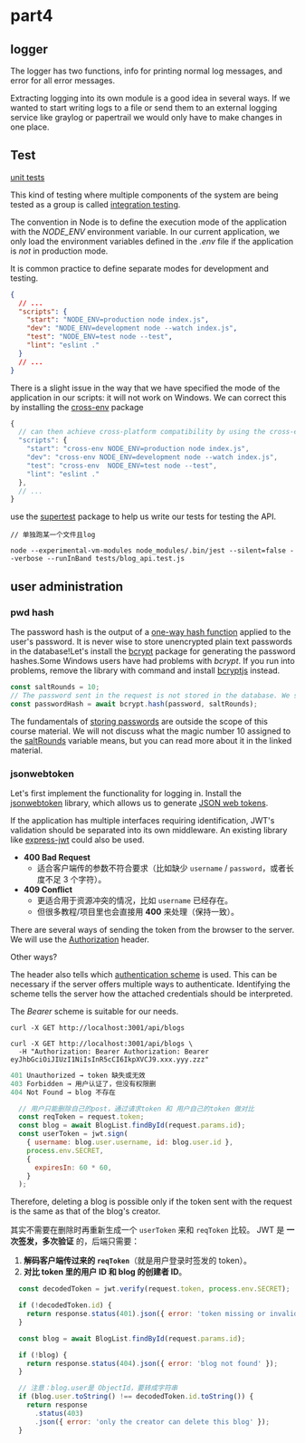 # part4

## logger

The logger has two functions, info for printing normal log messages, and error for all error messages.

Extracting logging into its own module is a good idea in several ways. If we wanted to start writing logs to a file or send them to an external logging service like graylog or papertrail we would only have to make changes in one place.

## Test

 [unit tests](https://en.wikipedia.org/wiki/Unit_testing)

This kind of testing where multiple components of the system are being tested as a group is called [integration testing](https://en.wikipedia.org/wiki/Integration_testing).

The convention in Node is to define the execution mode of the application with the *NODE_ENV* environment variable. In our current application, we only load the environment variables defined in the *.env* file if the application is *not* in production mode.

It is common practice to define separate modes for development and testing.

```json
{
  // ...
  "scripts": {
    "start": "NODE_ENV=production node index.js",
    "dev": "NODE_ENV=development node --watch index.js",
    "test": "NODE_ENV=test node --test",
    "lint": "eslint ."
  }
  // ...
}
```

There is a slight issue in the way that we have specified the mode of the application in our scripts: it will not work on Windows. We can correct this by installing the [cross-env](https://www.npmjs.com/package/cross-env) package

```js
{
  // can then achieve cross-platform compatibility by using the cross-env library in our npm scripts defined in package.json
  "scripts": {
    "start": "cross-env NODE_ENV=production node index.js",
    "dev": "cross-env NODE_ENV=development node --watch index.js",
    "test": "cross-env  NODE_ENV=test node --test",
    "lint": "eslint ."
  },
  // ...
}
```

use the [supertest](https://github.com/visionmedia/supertest) package to help us write our tests for testing the API.

```
// 单独跑某一个文件且log

node --experimental-vm-modules node_modules/.bin/jest --silent=false --verbose --runInBand tests/blog_api.test.js
```
## user administration
### pwd hash

The password hash is the output of a [one-way hash function](https://en.wikipedia.org/wiki/Cryptographic_hash_function) applied to the user's password. It is never wise to store unencrypted plain text passwords in the database!Let's install the [bcrypt](https://github.com/kelektiv/node.bcrypt.js) package for generating the password hashes.Some Windows users have had problems with *bcrypt*. If you run into problems, remove the library with command and install [bcryptjs](https://www.npmjs.com/package/bcryptjs) instead.

```js
const saltRounds = 10;
// The password sent in the request is not stored in the database. We store the hash of the password that is generated with the bcrypt.hash function.
const passwordHash = await bcrypt.hash(password, saltRounds);
```

The fundamentals of [storing passwords](https://codahale.com/how-to-safely-store-a-password/) are outside the scope of this course material. We will not discuss what the magic number 10 assigned to the [saltRounds](https://github.com/kelektiv/node.bcrypt.js/#a-note-on-rounds) variable means, but you can read more about it in the linked material.

### jsonwebtoken

Let's first implement the functionality for logging in. Install the [jsonwebtoken](https://github.com/auth0/node-jsonwebtoken) library, which allows us to generate [JSON web tokens](https://jwt.io/).

If the application has multiple interfaces requiring identification, JWT's validation should be separated into its own middleware. An existing library like [express-jwt](https://www.npmjs.com/package/express-jwt) could also be used.

- **400 Bad Request**
  - 适合客户端传的参数不符合要求（比如缺少 `username` / `password`，或者长度不足 3 个字符）。
- **409 Conflict**
  - 更适合用于资源冲突的情况，比如 `username` 已经存在。
  - 但很多教程/项目里也会直接用 **400** 来处理（保持一致）。

There are several ways of sending the token from the browser to the server. We will use the [Authorization](https://developer.mozilla.org/en-US/docs/Web/HTTP/Headers/Authorization) header. 

Other ways?

The header also tells which [authentication scheme](https://developer.mozilla.org/en-US/docs/Web/HTTP/Authentication#Authentication_schemes) is used. This can be necessary if the server offers multiple ways to authenticate. Identifying the scheme tells the server how the attached credentials should be interpreted.

The *Bearer* scheme is suitable for our needs.

```
curl -X GET http://localhost:3001/api/blogs
```

```
curl -X GET http://localhost:3001/api/blogs \
  -H "Authorization: Bearer Authorization: Bearer eyJhbGciOiJIUzI1NiIsInR5cCI6IkpXVCJ9.xxx.yyy.zzz"
```

```js
401 Unauthorized → token 缺失或无效
403 Forbidden → 用户认证了，但没有权限删
404 Not Found → blog 不存在
```

```js
  // 用户只能删除自己的post，通过请求token 和 用户自己的token 做对比
  const reqToken = request.token;
  const blog = await BlogList.findById(request.params.id);
  const userToken = jwt.sign(
    { username: blog.user.username, id: blog.user.id },
    process.env.SECRET,
    {
      expiresIn: 60 * 60,
    }
  );
```

Therefore, deleting a blog is possible only if the token sent with the request is the same as that of the blog's creator.

其实不需要在删除时再重新生成一个 `userToken` 来和 `reqToken` 比较。
 JWT 是 **一次签发，多次验证** 的，后端只需要：

1. **解码客户端传过来的 `reqToken`**（就是用户登录时签发的 token）。
2. **对比 token 里的用户 ID 和 blog 的创建者 ID**。

```js
  const decodedToken = jwt.verify(request.token, process.env.SECRET);

  if (!decodedToken.id) {
    return response.status(401).json({ error: 'token missing or invalid' });
  }

  const blog = await BlogList.findById(request.params.id);

  if (!blog) {
    return response.status(404).json({ error: 'blog not found' });
  }

  // 注意：blog.user是 ObjectId，要转成字符串
  if (blog.user.toString() !== decodedToken.id.toString()) {
    return response
      .status(403)
      .json({ error: 'only the creator can delete this blog' });
  }
```

